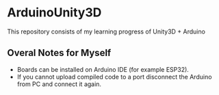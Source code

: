 # ArduinoUnity3D
This repository consists of my learning progress of Unity3D + Arduino

## Overal Notes for Myself
- Boards can be installed on Arduino IDE (for example ESP32).
- If you cannot upload compiled code to a port disconnect the Arduino from PC and connect it again.
